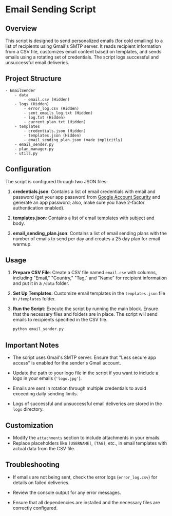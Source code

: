
# Email Sending Script

## Overview

This script is designed to send personalized emails (for cold emailing) to a list of recipients using Gmail's SMTP server. It reads recipient information from a CSV file, customizes email content based on templates, and sends emails using a rotating set of credentials. The script logs successful and unsuccessful email deliveries.

## Project Structure

```
- EmailSender
    - data
        - email.csv (Hidden)
    - logs (Hidden)
        - error_log.csv (Hidden)
        - sent_emails_log.txt (Hidden)
        - log.txt (Hidden)
        - current_plan.txt (Hidden)
    - templates
        - credentials.json (Hidden)
        - templates.json (Hidden)
        - email_sending_plan.json (made implicitly)
    - email_sender.py
    - plan_manager.py
    - utils.py
```

## Configuration

The script is configured through two JSON files:

1. **credentials.json**: Contains a list of email credentials with email and password (get your app password from [Google Account Security](https://myaccount.google.com/) and generate an app password; also, make sure you have 2-factor authentication enabled).

2. **templates.json**: Contains a list of email templates with subject and body.

3. **email_sending_plan.json**: Contains a list of email sending plans with the number of emails to send per day and creates a 25 day plan for email warmup.

## Usage

1. **Prepare CSV File**: Create a CSV file named `email.csv` with columns, including "Email," "Country," "Tag," and "Name" for recipient information and put it in a `/data` folder.

2. **Set Up Templates**: Customize email templates in the `templates.json` file in `/templates` folder.

3. **Run the Script**: Execute the script by running the main block. Ensure that the necessary files and folders are in place. The script will send emails to recipients specified in the CSV file.

   ```bash
   python email_sender.py
   ```

## Important Notes

- The script uses Gmail's SMTP server. Ensure that "Less secure app access" is enabled for the sender's Gmail account.

- Update the path to your logo file in the script if you want to include a logo in your emails (`'logo.jpg'`).

- Emails are sent in rotation through multiple credentials to avoid exceeding daily sending limits.

- Logs of successful and unsuccessful email deliveries are stored in the `logs` directory.

## Customization

- Modify the `attachments` section to include attachments in your emails.
- Replace placeholders like `[USERNAME]`, `[TAG]`, etc., in email templates with actual data from the CSV file.

## Troubleshooting

- If emails are not being sent, check the error logs (`error_log.csv`) for details on failed deliveries.

- Review the console output for any error messages.

- Ensure that all dependencies are installed and the necessary files are correctly configured.
